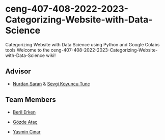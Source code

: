 # ceng-407-408-2022-2023-Categorizing-Website-with-Data-Science
Categorizing Website with Data Science using Python and Google Colabs tools
Welcome to the ceng-407-408-2022-2023-Categorizing-Website-with-Data-Science wiki!

## Advisor

* [Nurdan Saran](http://academic.cankaya.edu.tr/~buz/) & [Sevgi Koyuncu Tunç](sevgik@cankaya.edu.tr)


## Team Members

* [Beril Erken](https://github.com/berilerken)

* [Gözde Ataç](https://github.com/gozdeatac)

* [Yasmin Çınar](https://github.com/yasuolina)
